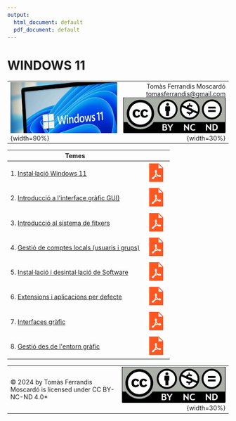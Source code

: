```yaml
---
output:
  html_document: default
  pdf_document: default
---
```

# WINDOWS 11
|||
|:---------|--:|
|![](recursos/windows11.png){width=90%}|Tomàs Ferrandis Moscardó<br>tomasferrandis@gmail.com <br> ![](recursos/CC_BY-NC-ND.png){width=30%}| |

|Temes||
-------------------------|--
1. [Instal·lació Windows 11](manteniment/instalar.html)|[![](recursos/iconopdf.png)](manteniment/instalar.pdf)|
2. [Introducció a l'interface gràfic GUI)](interfaces/interfaces.html)|[![](recursos/iconopdf.png)](interfaces/interfaces.pdf)|
3. [Introducció al sistema de fitxers](sf/sistemadeFitxers.html)|[![](recursos/iconopdf.png)](sf/sistemadeFitxers.pdf)|
4. [Gestió de comptes locals (usuaris i grups)](gestions/comptesLocals.html)|[![](recursos/iconopdf.png)](gestions/comptesLocals.pdf)|
5. [Instal·lació i desintal·lació de Software](software/software.html)|[![](recursos/iconopdf.png)](software/software.pdf)|
6. [Extensions i aplicacions per defecte](software/extensionsAplicacionsDefecte.html)|[![](recursos/iconopdf.png)](software/extensionsAplicacionsDefecte.pdf)|
7. [Interfaces gràfic](interfaces/interfaces.html)|[![](recursos/iconopdf.png)](interfaces/interfaces.pdf)|
8. [Gestió des de l'entorn gràfic](gestiodelequip/gestiodelequip.html)|[![](recursos/iconopdf.png)](gestiodelequip/gestiodelequip.pdf)|




|||
|:------|--:|
|© 2024 by Tomàs Ferrandis Moscardó is licensed under CC BY-NC-ND 4.0*|![](recursos/CC_BY-NC-ND.png){width=30%}|
